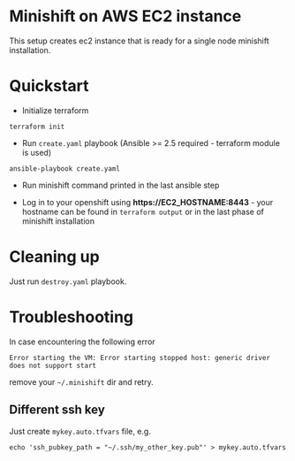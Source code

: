 # Minishift on AWS EC2 instance

This setup creates ec2 instance that is ready for a single node minishift
installation.

# Quickstart

* Initialize terraform

```
terraform init
```

* Run `create.yaml` playbook (Ansible >= 2.5 required - terraform module is
  used)

```
ansible-playbook create.yaml
```

* Run minishift command printed in the last ansible step

* Log in to your openshift using **https://EC2_HOSTNAME:8443** - your hostname
  can be found in `terraform output` or in the last phase of minishift
installation

# Cleaning up

Just run `destroy.yaml` playbook.

# Troubleshooting

In case encountering the following error

```
Error starting the VM: Error starting stopped host: generic driver does not support start
```

remove your `~/.minishift` dir and retry.

## Different ssh key

Just create `mykey.auto.tfvars` file, e.g.

```
echo 'ssh_pubkey_path = "~/.ssh/my_other_key.pub"' > mykey.auto.tfvars
```
